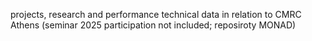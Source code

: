 projects, research and performance technical data in relation to CMRC Athens 
(seminar 2025 participation not included; reposiroty MONAD)
